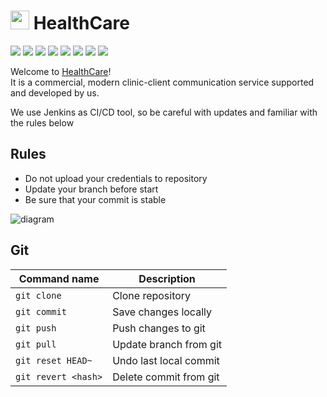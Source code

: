 # <img src="https://i.ibb.co/7GMfg6p/medicine.png" alt="medicine" width="30px"> HealthCare
![](https://img.shields.io/badge/python-3.8-success?logo=python&logoColor=white) ![](https://img.shields.io/badge/django-3.1-green?logo=django&logoColor=white) ![](https://img.shields.io/badge/postgresql-13.0-blue?logo=postgresql&logoColor=white) ![](https://img.shields.io/badge/react-16.3-deepskyblue?logo=react&logoColor=white) ![](https://img.shields.io/badge/ubuntu-18.04-red?logo=ubuntu&logoColor=white) ![](https://img.shields.io/badge/jenkins-2.26-red?logo=jenkins&logoColor=white) ![](https://img.shields.io/badge/aws_cli-2.0-orange?logo=amazon-aws&logoColor=white) ![](https://img.shields.io/badge/terraform-0.14-blueviolet?logo=terraform&logoColor=white)

Welcome to [HealthCare](http://35.159.23.122/)!  
It is a commercial, modern clinic-client communication service supported and developed by us.

We use Jenkins as CI/CD tool, so be careful with updates and familiar with the rules below

## Rules
* Do not upload your credentials to repository
* Update your branch before start
* Be sure that your commit is stable

<img src="https://i.ibb.co/4SDmVGQ/diagram.png" alt="diagram">

## Git
| Command name        | Description              |
| ------------------- | ------------------------ |
| `git clone`         | Clone repository         |
| `git commit`        | Save changes locally     |
| `git push`          | Push changes to git      |
| `git pull`          | Update branch from git   |
| `git reset HEAD~`   | Undo last local commit   |
| `git revert <hash>` | Delete commit from git   |
